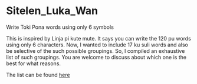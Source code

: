 # Sitelen_Luka_Wan
Write Toki Pona words using only 6 symbols

This is inspired by Linja pi kute mute.
It says you can write the 120 pu words using only 6 characters.
Now, I wanted to include 17 ku suli words and also be selective of
the such possible groupings. So, I compiled an exhaustive list of such
groupings. You are welcome to discuss about which one is the best for what reasons.

The list can be found [here](toki_pona_in_6_char_grps.txt)
